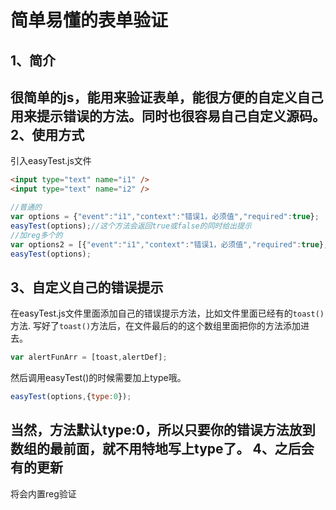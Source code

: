 简单易懂的表单验证
=====
1、简介
-----
很简单的js，能用来验证表单，能很方便的自定义自己用来提示错误的方法。同时也很容易自己自定义源码。
2、使用方式
-----
引入easyTest.js文件
```html
<input type="text" name="i1" />
<input type="text" name="i2" />
```
```javascript
//普通的
var options = {"event":"i1","context":"错误1，必须值","required":true};
easyTest(options);//这个方法会返回true或false的同时给出提示
//加reg多个的
var options2 = [{"event":"i1","context":"错误1，必须值","required":true},{"event":"i2","reg":/^\d{2}$/,"context":"错误2，匹配/^\d{2}$/错误","required":true}]
easyTest(options);
```
3、自定义自己的错误提示
-----
在easyTest.js文件里面添加自己的错误提示方法，比如文件里面已经有的`toast()`方法.
写好了`toast()`方法后，在文件最后的的这个数组里面把你的方法添加进去。
```javascript
var alertFunArr = [toast,alertDef];
```
然后调用easyTest()的时候需要加上type哦。
```javascript
easyTest(options,{type:0});
```
当然，方法默认type:0，所以只要你的错误方法放到数组的最前面，就不用特地写上type了。
4、之后会有的更新
-----
将会内置reg验证
